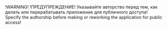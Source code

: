 !WARNING! !ПРЕДУПРЕЖДЕНИЕ!
Указывайте авторство перед тем, как делать или перерабатывать приложение для публичного доступа!
Specify the authorship before making or reworking the application for public access!
